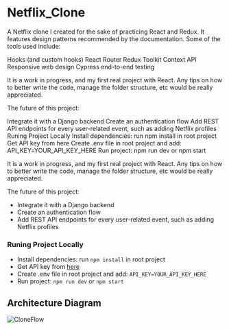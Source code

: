 # Netflix_Clone
A Netflix clone I created for the sake of practicing React and Redux. It features design patterns recommended by the documentation. Some of the tools used include:

Hooks (and custom hooks)
React Router
Redux Toolkit
Context API
Responsive web design
Cypress end-to-end testing

It is a work in progress, and my first real project with React. Any tips on how to better write the code, manage the folder structure, etc would be really appreciated.

The future of this project:

Integrate it with a Django backend
Create an authentication flow
Add REST API endpoints for every user-related event, such as adding Netflix profiles
Runing Project Locally
Install dependencies: run npm install in root project
Get API key from here
Create .env file in root project and add: API_KEY=YOUR_API_KEY_HERE
Run project: npm run dev or npm start


It is a work in progress, and my first real project with React. Any tips on how to better write the 
code, manage the folder structure, etc would be really appreciated. <br />

The future of this project: <br />

* Integrate it with a Django backend
* Create an authentication flow
* Add REST API endpoints for every user-related event, such as adding Netflix profiles

### Runing Project Locally

- Install dependencies: run `npm install` in root project
- Get API key from [here](https://www.themoviedb.org/documentation/api)
- Create .env file in root project and add: `API_KEY=YOUR_API_KEY_HERE`
- Run project: `npm run dev` or `npm start`

## Architecture Diagram 

![CloneFlow](https://user-images.githubusercontent.com/36729591/90905326-08c9c400-e39e-11ea-977c-76212f63b2b6.png)
